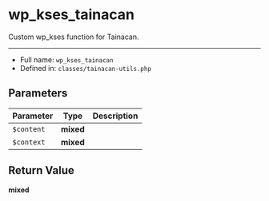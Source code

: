 # wp_kses_tainacan


Custom wp_kses function for Tainacan.

***

* Full name: `wp_kses_tainacan`
* Defined in: `classes/tainacan-utils.php`

## Parameters

| Parameter  | Type      | Description |
|------------|-----------|-------------|
| `$content` | **mixed** |             |
| `$context` | **mixed** |             |

## Return Value

**mixed**
